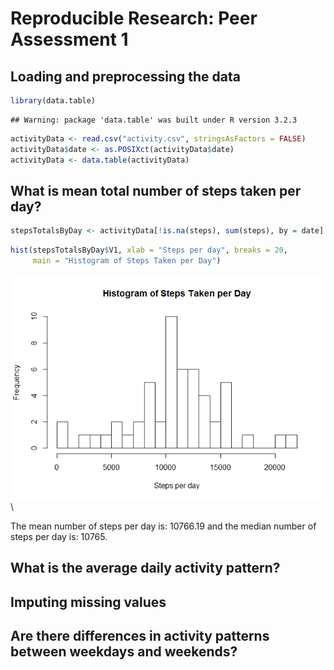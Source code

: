 # Reproducible Research: Peer Assessment 1


## Loading and preprocessing the data


```r
library(data.table)
```

```
## Warning: package 'data.table' was built under R version 3.2.3
```

```r
activityData <- read.csv("activity.csv", stringsAsFactors = FALSE)
activityData$date <- as.POSIXct(activityData$date)
activityData <- data.table(activityData)
```


## What is mean total number of steps taken per day?


```r
stepsTotalsByDay <- activityData[!is.na(steps), sum(steps), by = date]
```


```r
hist(stepsTotalsByDay$V1, xlab = "Steps per day", breaks = 20, 
     main = "Histogram of Steps Taken per Day")
```

![](PA1_template_files/figure-html/StepsHistogram-1.png)\

The mean number of steps per day is: 10766.19 
and the median number of steps per day is: 10765.

## What is the average daily activity pattern?



## Imputing missing values



## Are there differences in activity patterns between weekdays and weekends?
